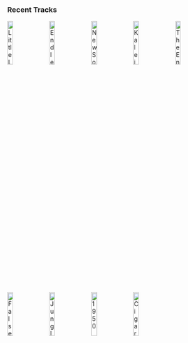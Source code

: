 ### Recent Tracks
[<img src='https://lastfm.freetls.fastly.net/i/u/300x300/98aff58fe4804704b6029857eeb4d186.png' width='16%' height='16%' alt='Little Lion Man'>](https://www.last.fm/music/mumford%2b%2526%2bsons/_/little%2blion%2bman)&nbsp;&nbsp;&nbsp;&nbsp;[<img src='https://lastfm.freetls.fastly.net/i/u/300x300/71ddd2afdfd0ad7564328c65e0bdd9c1.png' width='16%' height='16%' alt='Endless Summer'>](https://www.last.fm/music/grizfolk/_/endless%2bsummer)&nbsp;&nbsp;&nbsp;&nbsp;[<img src='https://lastfm.freetls.fastly.net/i/u/300x300/b5069ae886bfd2b80308f8187f79c6c9.png' width='16%' height='16%' alt='New Soul'>](https://www.last.fm/music/yael%2bnaim/_/new%2bsoul)&nbsp;&nbsp;&nbsp;&nbsp;[<img src='https://lastfm.freetls.fastly.net/i/u/300x300/51721f29da2ac7adb039ffeefad04385.png' width='16%' height='16%' alt='Kaleidoscope (feat. Grace Grundy)'>](https://www.last.fm/music/vicetone/_/kaleidoscope%2b%2528feat.%2bgrace%2bgrundy%2529)&nbsp;&nbsp;&nbsp;&nbsp;[<img src='https://lastfm.freetls.fastly.net/i/u/300x300/a4774f5ef1874ef59f90a44d562c8e0d.png' width='16%' height='16%' alt='The End of All Things'>](https://www.last.fm/music/panic%2521%2bat%2bthe%2bdisco/_/the%2bend%2bof%2ball%2bthings)&nbsp;&nbsp;&nbsp;&nbsp;<br>[<img src='https://lastfm.freetls.fastly.net/i/u/300x300/945573d5c2df9078469e47a53dea7fab.png' width='16%' height='16%' alt='False Confidence'>](https://www.last.fm/music/noah%2bkahan/_/false%2bconfidence)&nbsp;&nbsp;&nbsp;&nbsp;[<img src='https://lastfm.freetls.fastly.net/i/u/300x300/b34529c74ebf0c9bb20227c4b8213f61.png' width='16%' height='16%' alt='Jungle (Radio Edit)'>](https://www.last.fm/music/tash%2bsultana/_/jungle%2b%2528radio%2bedit%2529)&nbsp;&nbsp;&nbsp;&nbsp;[<img src='https://lastfm.freetls.fastly.net/i/u/300x300/495c517dfdef23a33f92f99fcfdd0b1d.png' width='16%' height='16%' alt='1950'>](https://www.last.fm/music/king%2bprincess/_/1950)&nbsp;&nbsp;&nbsp;&nbsp;[<img src='https://lastfm.freetls.fastly.net/i/u/300x300/6eca8f463732669454b3010dd9f43219.png' width='16%' height='16%' alt='Cigarette'>](https://www.last.fm/music/julian%2blamadrid/_/cigarette)&nbsp;&nbsp;&nbsp;&nbsp;